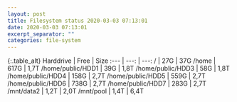 ```yaml
---
layout: post
title: Filesystem status 2020-03-03 07:13:01
date: 2020-03-03 07:13:01
excerpt_separator: ""
categories: file-system
---
```

{:.table_alt}
Harddrive | Free | Size
:--- | ---: | ---:
/ | 27G | 37G
/home | 617G | 1,7T
/home/public/HDD1 | 39G | 1,8T
/home/public/HDD3 | 58G | 1,8T
/home/public/HDD4 | 158G | 2,7T
/home/public/HDD5 | 559G | 2,7T
/home/public/HDD6 | 738G | 2,7T
/home/public/HDD7 | 283G | 2,7T
/mnt/data2 | 1,2T | 2,0T
/mnt/pool | 1,4T | 6,4T
